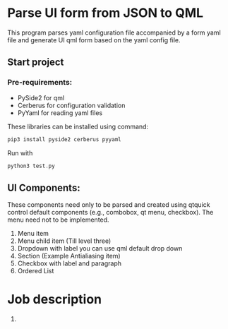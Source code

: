 # Parse UI form from JSON to QML 
This program parses yaml configuration file accompanied by a form yaml file and generate UI qml form based on the yaml config file.
## Start project
### Pre-requirements:
- PySide2 for qml
- Cerberus for configuration validation
- PyYaml for reading yaml files

These libraries can be installed using command:
```asm
pip3 install pyside2 cerberus pyyaml
```
Run with
```asm
python3 test.py
```
## UI Components:
These components need only to be parsed and created using qtquick control default components
(e.g., combobox, qt menu, checkbox). The menu need not to be implemented.
1. Menu item
2. Menu child item (Till level three)
3. Dropdown with label you can use qml default drop down
4. Section (Example Antialiasing item)
5. Checkbox with label and paragraph
6. Ordered List

# Job description
1. 